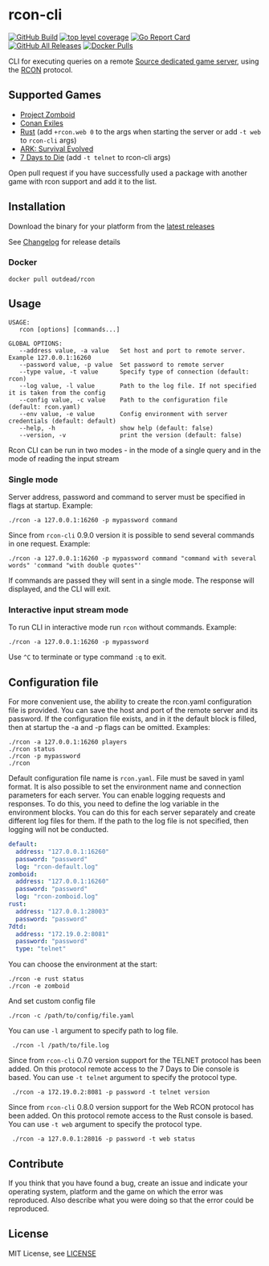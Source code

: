 # rcon-cli
[![GitHub Build](https://github.com/gorcon/rcon-cli/workflows/build/badge.svg)](https://github.com/gorcon/rcon-cli/actions)
[![top level coverage](https://gocover.io/_badge/github.com/gorcon/rcon-cli?0)](https://gocover.io/github.com/gorcon/rcon-cli)
[![Go Report Card](https://goreportcard.com/badge/github.com/gorcon/rcon-cli)](https://goreportcard.com/report/github.com/gorcon/rcon-cli)
[![GitHub All Releases](https://img.shields.io/github/downloads/gorcon/rcon-cli/total)](https://github.com/gorcon/rcon-cli/releases)
[![Docker Pulls](https://img.shields.io/docker/pulls/outdead/rcon.svg)](https://hub.docker.com/r/outdead/rcon)

CLI for executing queries on a remote [Source dedicated game server](https://developer.valvesoftware.com/wiki/Source_Dedicated_Server), using the [RCON](https://developer.valvesoftware.com/wiki/Source_RCON_Protocol) protocol.

## Supported Games

* [Project Zomboid](https://store.steampowered.com/app/108600) 
* [Conan Exiles](https://store.steampowered.com/app/440900)
* [Rust](https://store.steampowered.com/app/252490) (add `+rcon.web 0` to the args when starting the server or add `-t web` to `rcon-cli` args)
* [ARK: Survival Evolved](https://store.steampowered.com/app/346110)
* [7 Days to Die](https://store.steampowered.com/app/251570) (add `-t telnet` to rcon-cli args)

Open pull request if you have successfully used a package with another game with rcon support and add it to the list.

## Installation

Download the binary for your platform from the [latest releases](https://github.com/gorcon/rcon-cli/releases/latest)

See [Changelog](CHANGELOG.md) for release details

### Docker

    docker pull outdead/rcon

## Usage

```text
USAGE:
   rcon [options] [commands...]

GLOBAL OPTIONS:
   --address value, -a value   Set host and port to remote server. Example 127.0.0.1:16260
   --password value, -p value  Set password to remote server
   --type value, -t value      Specify type of connection (default: rcon)
   --log value, -l value       Path to the log file. If not specified it is taken from the config
   --config value, -c value    Path to the configuration file (default: rcon.yaml)
   --env value, -e value       Config environment with server credentials (default: default)
   --help, -h                  show help (default: false)
   --version, -v               print the version (default: false)
```

Rcon CLI can be run in two modes - in the mode of a single query and in the mode of reading the input stream

### Single mode

Server address, password and command to server must be specified in flags at startup. Example:  

    ./rcon -a 127.0.0.1:16260 -p mypassword command
    
Since from `rcon-cli` 0.9.0 version it is possible to send several commands in one request. Example:  

    ./rcon -a 127.0.0.1:16260 -p mypassword command "command with several words" 'command "with double quotes"'

If commands are passed they will sent in a single mode. The response will displayed, and the CLI will exit.

### Interactive input stream mode

To run CLI in interactive mode run `rcon` without commands. Example:

    ./rcon -a 127.0.0.1:16260 -p mypassword
    
Use `^C` to terminate or type command `:q` to exit.    

## Configuration file

For more convenient use, the ability to create the rcon.yaml configuration file is provided. 
You can save the host and port of the remote server and its password. If the configuration file exists, 
and in it the default block is filled, then at startup the -a and -p flags can be omitted. Examples:

    ./rcon -a 127.0.0.1:16260 players
    ./rcon status
    ./rcon -p mypassword
    ./rcon 

Default configuration file name is `rcon.yaml`. File must be saved in yaml format. It is also possible 
to set the environment name and connection parameters for each server. You can enable logging requests 
and responses. To do this, you need to define the log variable in the environment blocks. You can do 
this for each server separately and create different log files for them. If the path to the log file is 
not specified, then logging will not be conducted. 

```yaml
default:
  address: "127.0.0.1:16260"
  password: "password"
  log: "rcon-default.log"
zomboid:
  address: "127.0.0.1:16260"
  password: "password"
  log: "rcon-zomboid.log"
rust:
  address: "127.0.0.1:28003"
  password: "password"
7dtd:
  address: "172.19.0.2:8081"
  password: "password"
  type: "telnet"
```

You can choose the environment at the start:

    ./rcon -e rust status
    ./rcon -e zomboid
    
And set custom config file     

    ./rcon -c /path/to/config/file.yaml
    
You can use `-l` argument to specify path to log file.

     ./rcon -l /path/to/file.log

Since from `rcon-cli` 0.7.0 version support for the TELNET protocol has been added. On this protocol remote access to 
the 7 Days to Die console is based. You can use `-t telnet` argument to specify the protocol type.

     ./rcon -a 172.19.0.2:8081 -p password -t telnet version
     
Since from `rcon-cli` 0.8.0 version support for the Web RCON protocol has been added. On this protocol remote access to 
the Rust console is based. You can use `-t web` argument to specify the protocol type.

     ./rcon -a 127.0.0.1:28016 -p password -t web status

## Contribute

If you think that you have found a bug, create an issue and indicate your operating system, platform and the game on 
which the error was reproduced. Also describe what you were doing so that the error could be reproduced.

## License

MIT License, see [LICENSE](LICENSE)
